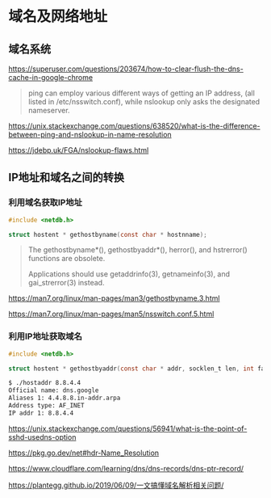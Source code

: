 # 域名及网络地址

## 域名系统

https://superuser.com/questions/203674/how-to-clear-flush-the-dns-cache-in-google-chrome


> ping can employ various different ways of getting an IP address, (all listed in /etc/nsswitch.conf), while nslookup only asks the designated nameserver.

https://unix.stackexchange.com/questions/638520/what-is-the-difference-between-ping-and-nslookup-in-name-resolution

https://jdebp.uk/FGA/nslookup-flaws.html


## IP地址和域名之间的转换

### 利用域名获取IP地址

``` c
#include <netdb.h>

struct hostent * gethostbyname(const char * hostnname);
```

>  The gethostbyname*(), gethostbyaddr*(), herror(), and hstrerror() functions are obsolete.
>
>  Applications should use getaddrinfo(3), getnameinfo(3), and gai_strerror(3) instead.

https://man7.org/linux/man-pages/man3/gethostbyname.3.html

https://man7.org/linux/man-pages/man5/nsswitch.conf.5.html


### 利用IP地址获取域名

``` c
#include <netdb.h>

struct hostent * gethostbyaddr(const char * addr, socklen_t len, int family);
```

``` bash
$ ./hostaddr 8.8.4.4
Official name: dns.google
Aliases 1: 4.4.8.8.in-addr.arpa
Address type: AF_INET
IP addr 1: 8.8.4.4
```

https://unix.stackexchange.com/questions/56941/what-is-the-point-of-sshd-usedns-option

https://pkg.go.dev/net#hdr-Name_Resolution

https://www.cloudflare.com/learning/dns/dns-records/dns-ptr-record/

https://plantegg.github.io/2019/06/09/一文搞懂域名解析相关问题/

